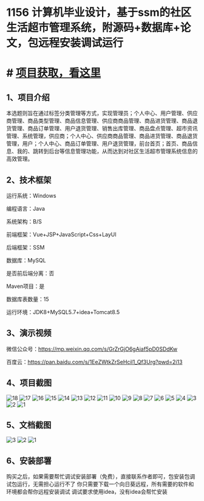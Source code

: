 # 1156 计算机毕业设计，基于ssm的社区生活超市管理系统，附源码+数据库+论文，包远程安装调试运行

# # [项目获取，看这里](https://mbd.pub/o/bread/mbd-YZWTmJ1rZw== "项目获取，看这里")

## 1、项目介绍

本选题则旨在通过标签分类管理等方式，实现管理员；个人中心、用户管理、供应商管理、商品类型管理、商品信息管理、供应商商品管理、商品进货管理、商品退货管理、商品订单管理、用户退货管理、销售出库管理、商品盘点管理、超市资讯管理、系统管理，供应商；个人中心、供应商商品管理、商品进货管理、商品退货管理，用户；个人中心、商品订单管理、用户退货管理，前台首页；首页、商品信息、我的、跳转到后台等信息管理功能，从而达到对社区生活超市管理系统信息的高效管理。


## 2、技术框架

运行系统：Windows

编程语言：Java

系统架构：B/S

前端框架：Vue+JSP+JavaScript+Css+LayUI

后端框架：SSM

数据库：MySQL

是否前后端分离：否

Maven项目：是

数据库表数量：15

运行环境：JDK8+MySQL5.7+idea+Tomcat8.5

## 3、演示视频

微信公众号：https://mp.weixin.qq.com/s/GrZrGjO6gAiaf5pD0SDdKw 

百度云：https://pan.baidu.com/s/1EeZWtkZrSeHcil1_Qf3Urg?pwd=2i13

## 4、项目截图 

![18](https://javabscode.github.io/picx-images-hosting/1156-计算机毕业设计-基于ssm的社区生活超市管理系统-附源码+数据库+论文-包远程安装调试运行-运行截图/18.webp)
![17](https://javabscode.github.io/picx-images-hosting/1156-计算机毕业设计-基于ssm的社区生活超市管理系统-附源码+数据库+论文-包远程安装调试运行-运行截图/17.webp)
![16](https://javabscode.github.io/picx-images-hosting/1156-计算机毕业设计-基于ssm的社区生活超市管理系统-附源码+数据库+论文-包远程安装调试运行-运行截图/16.webp)
![15](https://javabscode.github.io/picx-images-hosting/1156-计算机毕业设计-基于ssm的社区生活超市管理系统-附源码+数据库+论文-包远程安装调试运行-运行截图/15.webp)
![14](https://javabscode.github.io/picx-images-hosting/1156-计算机毕业设计-基于ssm的社区生活超市管理系统-附源码+数据库+论文-包远程安装调试运行-运行截图/14.webp)
![13](https://javabscode.github.io/picx-images-hosting/1156-计算机毕业设计-基于ssm的社区生活超市管理系统-附源码+数据库+论文-包远程安装调试运行-运行截图/13.webp)
![12](https://javabscode.github.io/picx-images-hosting/1156-计算机毕业设计-基于ssm的社区生活超市管理系统-附源码+数据库+论文-包远程安装调试运行-运行截图/12.webp)
![11](https://javabscode.github.io/picx-images-hosting/1156-计算机毕业设计-基于ssm的社区生活超市管理系统-附源码+数据库+论文-包远程安装调试运行-运行截图/11.webp)
![10](https://javabscode.github.io/picx-images-hosting/1156-计算机毕业设计-基于ssm的社区生活超市管理系统-附源码+数据库+论文-包远程安装调试运行-运行截图/10.webp)
![9](https://javabscode.github.io/picx-images-hosting/1156-计算机毕业设计-基于ssm的社区生活超市管理系统-附源码+数据库+论文-包远程安装调试运行-运行截图/9.webp)
![8](https://javabscode.github.io/picx-images-hosting/1156-计算机毕业设计-基于ssm的社区生活超市管理系统-附源码+数据库+论文-包远程安装调试运行-运行截图/8.webp)
![7](https://javabscode.github.io/picx-images-hosting/1156-计算机毕业设计-基于ssm的社区生活超市管理系统-附源码+数据库+论文-包远程安装调试运行-运行截图/7.webp)
![6](https://javabscode.github.io/picx-images-hosting/1156-计算机毕业设计-基于ssm的社区生活超市管理系统-附源码+数据库+论文-包远程安装调试运行-运行截图/6.webp)
![5](https://javabscode.github.io/picx-images-hosting/1156-计算机毕业设计-基于ssm的社区生活超市管理系统-附源码+数据库+论文-包远程安装调试运行-运行截图/5.webp)
![4](https://javabscode.github.io/picx-images-hosting/1156-计算机毕业设计-基于ssm的社区生活超市管理系统-附源码+数据库+论文-包远程安装调试运行-运行截图/4.webp)
![3](https://javabscode.github.io/picx-images-hosting/1156-计算机毕业设计-基于ssm的社区生活超市管理系统-附源码+数据库+论文-包远程安装调试运行-运行截图/3.webp)
![2](https://javabscode.github.io/picx-images-hosting/1156-计算机毕业设计-基于ssm的社区生活超市管理系统-附源码+数据库+论文-包远程安装调试运行-运行截图/2.webp)
![1](https://javabscode.github.io/picx-images-hosting/1156-计算机毕业设计-基于ssm的社区生活超市管理系统-附源码+数据库+论文-包远程安装调试运行-运行截图/1.webp)

















## 5、文档截图

![3](https://javabscode.github.io/picx-images-hosting/1156-计算机毕业设计-基于ssm的社区生活超市管理系统-附源码+数据库+论文-包远程安装调试运行-文档截图/3.webp)
![2](https://javabscode.github.io/picx-images-hosting/1156-计算机毕业设计-基于ssm的社区生活超市管理系统-附源码+数据库+论文-包远程安装调试运行-文档截图/2.webp)
![1](https://javabscode.github.io/picx-images-hosting/1156-计算机毕业设计-基于ssm的社区生活超市管理系统-附源码+数据库+论文-包远程安装调试运行-文档截图/1.webp)


## 6、安装部署

购买之后，如果需要帮忙调试安装部署（免费），直接联系作者即可，包安装包调试包运行，无需担心运行不了
你只需要下载一个向日葵远程，所有需要的软件和环境都会帮你远程安装调试
调试要求使用idea，没有idea会帮忙安装
